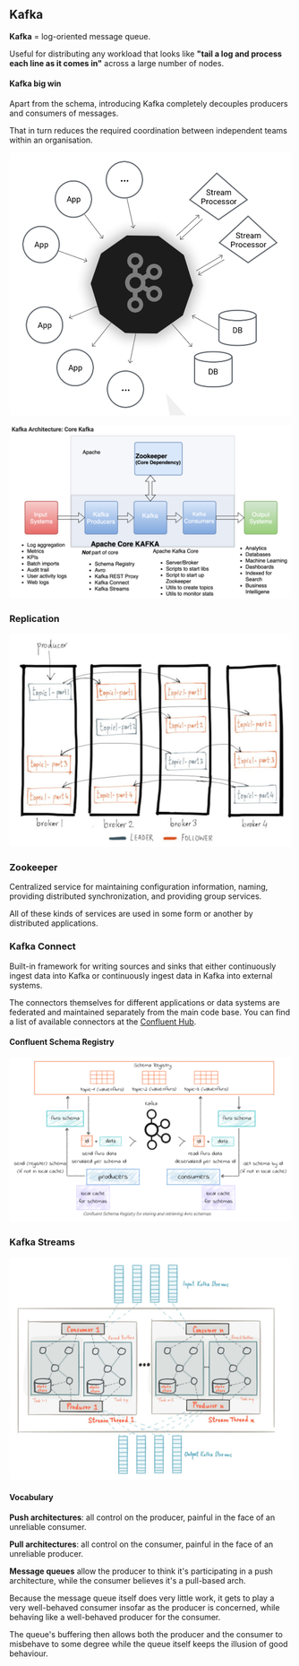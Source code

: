## Kafka 

**Kafka** = log-oriented message queue. 

Useful for distributing any workload that looks like **"tail a log and process each line as it comes in"** across a large number of nodes.

#### Kafka big win
Apart from the schema, introducing Kafka completely decouples producers and consumers of messages. 

That in turn reduces the required coordination between independent teams within an organisation.

![](../../assets/kafka_architectural_design.png)

![](../../assets/kafka_architecture_2.png)

### Replication
![](../../assets/topic_replication.png)

### Zookeeper
Centralized service for maintaining configuration information, naming, providing distributed synchronization, and providing group services. 

All of these kinds of services are used in some form or another by distributed applications. 

### Kafka Connect 
Built-in framework for writing sources and sinks that either continuously ingest data into Kafka or continuously ingest data in Kafka into external systems. 

The connectors themselves for different applications or data systems are federated and maintained separately from the main code base. You can find a list of available connectors at the [Confluent Hub](http://www.confluent.io/developers/connectors).

#### Confluent Schema Registry
![](../../assets/confluent_schema_registry.png)

### Kafka Streams
![](../../assets/kafka_streams.png)

#### Vocabulary
**Push architectures**: all control on the producer, painful in the face of an unreliable consumer.

**Pull architectures**: all control on the consumer, painful in the face of an unreliable producer.

**Message queues** allow the producer to think it's participating in a push architecture, while the consumer believes it's a pull-based arch. 

Because the message queue itself does very little work, it gets to play a very well-behaved consumer insofar as the producer is concerned, while behaving like a well-behaved producer for the consumer. 

The queue's buffering then allows both the producer and the consumer to misbehave to some degree while the queue itself keeps the illusion of good behaviour.